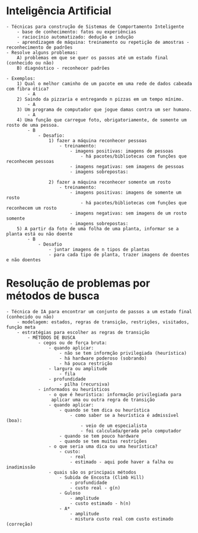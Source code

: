 # Inteligência Artificial
    - Técnicas para construção de Sistemas de Comportamento Inteligente
        - base de conhecimento: fatos ou experiências
        - raciocínio automatizado: dedução e indução
        - aprendizagem de máquina: treinamento ou repetição de amostras - reconhecimento de padrões
    - Resolve alguns problemas:
        A) problemas em que se quer os passos até um estado final (conhecido ou não)
        B) diagnóstico - reconhecer padrões

    - Exemplos:
        1) Qual o melhor caminho de um pacote em uma rede de dados cabeada com fibra ótica?
            - A
        2) Saindo da pizzaria e entregando n pizzas em um tempo mínimo.
            - A
        3) Um programa de computador que jogue damas contra um ser humano.
            - A
        4) Uma função que carregue foto, obrigatoriamente, de somente um rosto de uma pessoa.
            - B
                - Desafio:
                    1) fazer a máquina reconhecer pessoas
                        - treinamento:    
                            - imagens positivas: imagens de pessoas
                                - há pacotes/bibliotecas com funções que reconhecem pessoas
                            - imagens negativas: sem imagens de pessoas
                            - imagens sobrepostas: 

                    2) fazer a máquina reconhecer somente um rosto
                        - treinamento:
                            - imagens positivas: imagens de somente um rosto
                                - há pacotes/bibliotecas com funções que reconhecem um rosto
                            - imagens negativas: sem imagens de um rosto somente
                            - imagens sobrepostas: 
        5) A partir da foto de uma folha de uma planta, informar se a planta está ou não doente
            - B
                - Desafio
                    - juntar imagens de n tipos de plantas
                    - para cada tipo de planta, trazer imagens de doentes e não doentes
        
# Resolução de problemas por métodos de busca
    - Técnica de IA para encontrar um conjunto de passos a um estado final (conhecido ou não)
        - modelagem: estados, regras de transição, restrições, visitados, função meta
        - estratégias para escolher as regras de transição
            - MÉTODOS DE BUSCA
                - cegos ou de força bruta: 
                    - quando aplicar:
                        - não se tem informção privilegiada (heurística)
                        - há hardware poderoso (sobrando)
                        - há pouca restrição
                    - largura ou amplitude
                        - fila
                    - profundidade
                        - pilha (recursiva)
                - informados ou heurísticos
                    - o que é heurística: informação privilegiada para 
                     aplicar uma ou outra regra de transição
                    - quando aplicar:
                        - quando se tem dica ou heurística
                            - como saber se a heurística é admissível (boa):
                                - veio de um especialista
                                - foi calculada/gerada pelo computador
                        - quando se tem pouco hardware
                        - quando se tem muitas restrições
                    - o que seria uma dica ou uma heurística?
                        - custo:
                            - real
                            - estimado - aqui pode haver a falha ou inadimissão
                    - quais são os principais métodos
                        - Subida de Encosta (Climb Hill)
                            - profundidade
                            - custo real - g(n)
                        - Guloso
                            - amplitude
                            - custo estimado - h(n)
                        - A*
                            - amplitude
                            - mistura custo real com custo estimado (correção)
                        
                        
